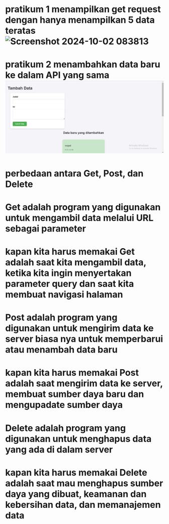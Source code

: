 # pratikum 1 menampilkan get request dengan hanya menampilkan 5 data teratas ![Screenshot 2024-10-02 083813](https://github.com/user-attachments/assets/c694b938-1d6a-4ce4-9130-7f80dadd3197)

# pratikum 2 menambahkan data baru ke dalam API yang sama ![Alt text](<Screenshot 2024-10-02 085701.png>) 

# perbedaan antara Get, Post, dan Delete 

# Get adalah program yang digunakan untuk mengambil data melalui URL sebagai parameter

# kapan kita harus memakai Get adalah saat kita mengambil data, ketika kita ingin menyertakan parameter query dan saat kita membuat navigasi halaman 

# Post adalah program yang digunakan untuk mengirim data ke server biasa nya untuk memperbarui atau menambah data baru

# kapan kita harus memakai Post adalah saat mengirim data ke server, membuat sumber daya baru dan mengupadate sumber daya

# Delete adalah program yang digunakan untuk menghapus data yang ada di dalam server 

# kapan kita harus memakai Delete adalah saat mau menghapus sumber daya yang dibuat, keamanan dan kebersihan data, dan memanajemen data
